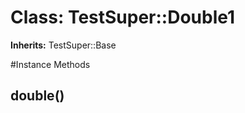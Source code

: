 # Class: TestSuper::Double1
**Inherits:** TestSuper::Base
    




#Instance Methods
## double() [](#method-i-double)

